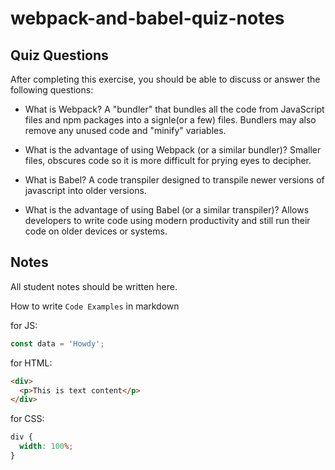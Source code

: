 # webpack-and-babel-quiz-notes

## Quiz Questions

After completing this exercise, you should be able to discuss or answer the following questions:

- What is Webpack?
  A "bundler" that bundles all the code from JavaScript files and npm packages into a signle(or a few) files. Bundlers may also remove any unused code and "minify" variables.

- What is the advantage of using Webpack (or a similar bundler)?
  Smaller files, obscures code so it is more difficult for prying eyes to decipher.

- What is Babel?
  A code transpiler designed to transpile newer versions of javascript into older versions.
- What is the advantage of using Babel (or a similar transpiler)?
  Allows developers to write code using modern productivity and still run their code on older devices or systems.

## Notes

All student notes should be written here.

How to write `Code Examples` in markdown

for JS:

```js
const data = 'Howdy';
```

for HTML:

```html
<div>
  <p>This is text content</p>
</div>
```

for CSS:

```css
div {
  width: 100%;
}
```
